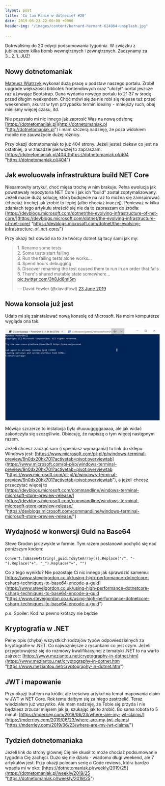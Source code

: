 ```yaml
---
layout: post
title: 'Co tam Panie w dotnecie? #20'
date: 2019-06-23 22:00:00 +0000
header-img: "/images/content/bernard-hermant-624964-unsplash.jpg"

---
```

Dotrwaliśmy do 20 edycji podsumowania tygodnia. W związku z jubileuszem kilka bomb wewnętrznych i zewnętrznych. Zaczynamy za 3...2..1..JUŻ!

## Nowy dotnetomaniak

[Mateusz Wiatrzyk](https://www.linkedin.com/in/mateusz-wiatrzyk-91637516b/) wykonał dużą pracę u podstaw naszego portalu. Zrobił upgrade większości bibliotek frontendowych oraz "ułożył" portal jeszcze raz używając Bootstrap. Dana wydania nowego portalu to 21:37 w środę przed długim weekendem. Choć mówi się że nie robi się release tuż przed weekendem, akurat w tym przypadku termin idealny - mniejszy ruch, obaj mieliśmy więcej czasu, itd.

Nie pozostało mi nic innego jak zaprosić Was na nową odsłonę: [https://dotnetomaniak.pl](http://dotnetomaniak.pl "http://dotnetomaniak.pl") i mam szczerą nadzieję, że poza widokiem mobile nie zauważycie dużej różnicy.

Przy okazji dotnetomaniak to już 404 strony. Jeżeli jesteś ciekaw co jest na ostatniej, a w zasadzie pierwszej to zapraszam: [https://dotnetomaniak.pl/404](https://dotnetomaniak.pl/404 "https://dotnetomaniak.pl/404")

## Jak ewoluowała infrastruktura build NET Core

Niesamowity artykuł, choć mięsa trochę w nim brakuje. Pełna ewolucja jak powstawały repozytoria NET Core i jak ich "build" został zoptymalizowany. Jeżeli macie dużą solucję, którą budujecie na raz to można się zainspirować (chociaż trochę) jak zrobić to lepiej (albo chociaż inaczej). Ponieważ w kilku zdaniach tego artykułu streścić się nie da to zapraszam do źródła: [https://devblogs.microsoft.com/dotnet/the-evolving-infrastructure-of-net-core/](https://devblogs.microsoft.com/dotnet/the-evolving-infrastructure-of-net-core/ "https://devblogs.microsoft.com/dotnet/the-evolving-infrastructure-of-net-core/")

Przy okazji też dowód na to że twórcy dotnet są tacy sami jak my:
<blockquote class="twitter-tweet" data-lang="en-gb"><p lang="en" dir="ltr">1. Rename some tests<br>2. Some tests start failing<br>3. Run the failing tests alone works...<br>4. Spend hours debugging<br>5. Discover renaming the test caused them to run in an order that fails<br>6. There's shared mutable state somewhere... <a href="https://t.co/3h8Jd8ml5m">pic.twitter.com/3h8Jd8ml5m</a></p>— David Fowler (@davidfowl) <a href="https://twitter.com/davidfowl/status/1142618508561244160?ref_src=twsrc%5Etfw">23 June 2019</a></blockquote>
<script async src="https://platform.twitter.com/widgets.js" charset="utf-8"></script>

## Nowa konsola już jest

Udało mi się zainstalować nową konsolę od Microsoft. Na moim komputerze wygląda ona tak:

![](/images/content/cmd.png)

Mówiąc szczerze to instalacja była dłuuuuggggaaaaa, ale jak widać zakończyła się szczęśliwie. Obiecuję, że napiszę o tym więcej następnym razem.

Jeżeli chcesz zacząć sam (i spełniasz wymagania) to link do sklepu Windows jest: [https://www.microsoft.com/pl-pl/p/windows-terminal-preview/9n0dx20hk701?activetab=pivot:overviewtab](https://www.microsoft.com/pl-pl/p/windows-terminal-preview/9n0dx20hk701?activetab=pivot:overviewtab "https://www.microsoft.com/pl-pl/p/windows-terminal-preview/9n0dx20hk701?activetab=pivot:overviewtab"), a jeżeli chcesz przeczytać więcej to [https://devblogs.microsoft.com/commandline/windows-terminal-microsoft-store-preview-release/](https://devblogs.microsoft.com/commandline/windows-terminal-microsoft-store-preview-release/ "https://devblogs.microsoft.com/commandline/windows-terminal-microsoft-store-preview-release/")

## Wydajność w konwersji Guid na Base64 

Steve Grodon jak zwykle w formie. Tym razem postanowił pochylić się nad poniższym kodem:

    Convert.ToBase64String(_guid.ToByteArray()).Replace("/", "-").Replace("+", "_").Replace("=", "")

Co z tego wynikło? Nie pozostaje Ci nic innego jak sprawdzić samemu: [https://www.stevejgordon.co.uk/using-high-performance-dotnetcore-csharp-techniques-to-base64-encode-a-guid](https://www.stevejgordon.co.uk/using-high-performance-dotnetcore-csharp-techniques-to-base64-encode-a-guid "https://www.stevejgordon.co.uk/using-high-performance-dotnetcore-csharp-techniques-to-base64-encode-a-guid")

p.s. Spoiler: Kod na pewno krótszy nie będzie 

## Kryptografia w .NET

Pełny opis (chyba) wszystkich rodzajów typów odpowiedzialnych za kryptografie w .NET. Co najważniejsze z rysunkami co jest czym. Jeżeli przygotowujesz się do rozmowy kwalifikacyjnej z tematyki .NET to na warto zajrzeć: [https://www.meziantou.net/cryptography-in-dotnet.htm](https://www.meziantou.net/cryptography-in-dotnet.htm "https://www.meziantou.net/cryptography-in-dotnet.htm")

## JWT i mapowanie

Przy okazji trafiłem na krótki, ale treściwy artykuł na temat mapowania claim w JWT w NET Core. Rok temu dałbym się za niego zastrzelić. Teraz wiedziałem już wszystko. Ale mam nadzieję, że Tobie się przyda i nie będziesz zrzucał mięsem jak ja, szukając jak to zrobić. Bo sama robota to 5 minut: [https://mderriey.com/2019/06/23/where-are-my-jwt-claims/](https://mderriey.com/2019/06/23/where-are-my-jwt-claims/ "https://mderriey.com/2019/06/23/where-are-my-jwt-claims/")

## Tydzień dotnetomaniaka

Jeżeli link do strony głównej Cię nie skusił to może chociaż podsumowanie tygodnia Cię zachęci. Dużo się nie działo - wiadomo długi weekend, ale 7 artykułów jest. Przy okazji polecam serię o Code reviews, która bardzo wpadła mi w oko: [https://dotnetomaniak.pl/weekly/2019/25](https://dotnetomaniak.pl/weekly/2019/25 "https://dotnetomaniak.pl/weekly/2019/25")